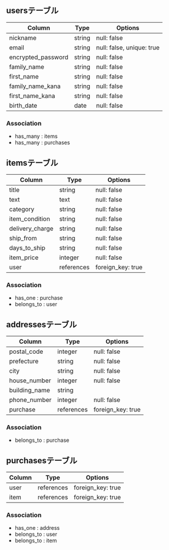 ## usersテーブル
| Column             | Type   | Options     |
| ------------------ | ------ | ----------- |
| nickname           | string | null: false               |
| email              | string | null: false, unique: true |
| encrypted_password | string | null: false               |
| family_name        | string | null: false               |
| first_name         | string | null: false               |
| family_name_kana   | string | null: false               |
| first_name_kana    | string | null: false               |
| birth_date         | date   | null: false               |

### Association
- has_many : items
- has_many : purchases


## itemsテーブル
| Column          | Type       | Options           |
| --------------- | ---------- | ----------------- |
| title           | string     | null: false       |
| text            | text       | null: false       |
| category        | string     | null: false       |
| item_condition  | string     | null: false       |
| delivery_charge | string     | null: false       |
| ship_from       | string     | null: false       |
| days_to_ship    | string     | null: false       |
| item_price      | integer    | null: false       |
| user            | references | foreign_key: true |

### Association
- has_one    : purchase
- belongs_to : user


## addressesテーブル
| Column        | Type       | Options           |
| ------------- | ---------- | ----------------- |
| postal_code   | integer    | null: false       |
| prefecture    | string     | null: false       |
| city          | string     | null: false       |
| house_number  | integer    | null: false       |
| building_name | string     |
| phone_number  | integer    | null: false       |
| purchase      | references | foreign_key: true |

### Association
- belongs_to : purchase


## purchasesテーブル
| Column        | Type       | Options           |
| ------------- | ---------- | ----------------- |
| user          | references | foreign_key: true |
| item          | references | foreign_key: true |

### Association
- has_one    : address
- belongs_to : user
- belongs_to : item